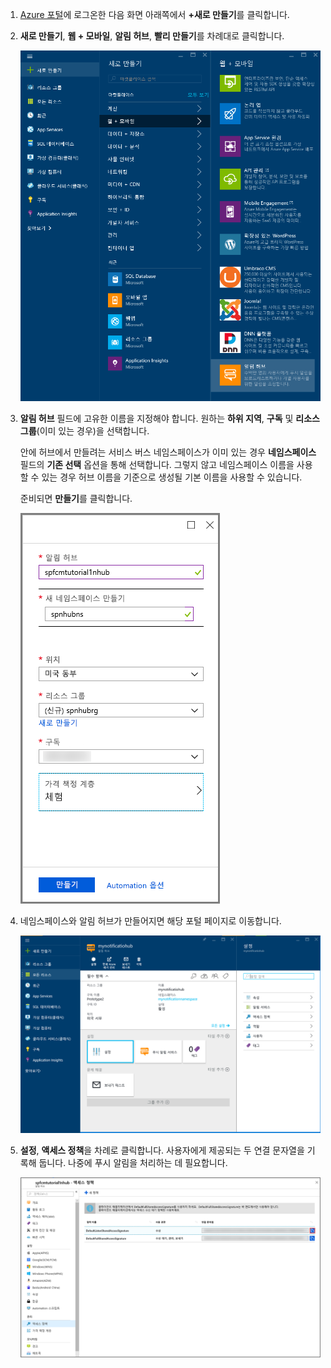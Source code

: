 

1. [Azure 포털](https://portal.windowsazure.com/)에 로그온한 다음 화면 아래쪽에서 **+새로 만들기**를 클릭합니다.

2. **새로 만들기**, **웹 + 모바일**, **알림 허브**, **빨리 만들기**를 차례대로 클릭합니다.

   	![Azure 포털 - 알림 허브 만들기](./media/notification-hubs-portal-create-new-hub/notification-hubs-azure-portal-create.png)

3. **알림 허브** 필드에 고유한 이름을 지정해야 합니다. 원하는 **하위 지역**, **구독** 및 **리소스 그룹**(이미 있는 경우)을 선택합니다.
 
	안에 허브에서 만들려는 서비스 버스 네임스페이스가 이미 있는 경우 **네임스페이스** 필드의 **기존 선택** 옵션을 통해 선택합니다. 그렇지 않고 네임스페이스 이름을 사용할 수 있는 경우 허브 이름을 기준으로 생성될 기본 이름을 사용할 수 있습니다.

	준비되면 **만들기**를 클릭합니다.

   	![Azure 포털 - 알림 허브 속성 설정](./media/notification-hubs-portal-create-new-hub/notification-hubs-azure-portal-settings.png)

4. 네임스페이스와 알림 허브가 만들어지면 해당 포털 페이지로 이동합니다.

   	![Azure 포털 - 알림 허브 포털 페이지](./media/notification-hubs-portal-create-new-hub/notification-hubs-azure-portal-page.png)
       
5. **설정**, **액세스 정책**을 차례로 클릭합니다. 사용자에게 제공되는 두 연결 문자열을 기록해 둡니다. 나중에 푸시 알림을 처리하는 데 필요합니다.

   	![Azure 포털 - 알림 허브 연결 문자열](./media/notification-hubs-portal-create-new-hub/notification-hubs-connection-strings-portal.png)

<!---HONumber=AcomDC_0218_2016-->